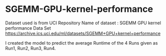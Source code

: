 # SGEMM-GPU-kernel-performance
Dataset used is from UCI Repository Name of dataset : SGEMM GPU kernel performance Data Set
https://archive.ics.uci.edu/ml/datasets/SGEMM+GPU+kernel+performance

I created the model to predict the average Runtime of the 4 Runs given as Run1, Run2, Run3, Run4.
